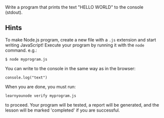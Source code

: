 Write a program that prints the text "HELLO WORLD" to the console
(stdout).


## Hints

To make Node.js program, create a new file with a `.js` extension and
start writing JavaScript! Execute your program by running it with the
`node` command. e.g.:

    $ node myprogram.js

You can write to the console in the same way as in the browser:
  
    console.log("text")

When you are done, you must run:

    learnyounode verify myprogram.js

to proceed. Your program will be tested, a report will be generated,
and the lesson will be marked 'completed' if you are successful.

